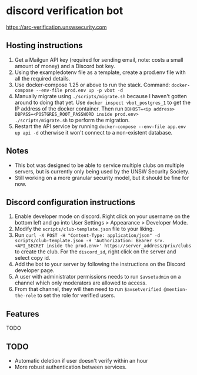 discord verification bot
========================

https://arc-verification.unswsecurity.com


## Hosting instructions
1. Get a Mailgun API key (required for sending email, note: costs a small amount of money) and a Discord
bot key.
2. Using the exampledotenv file as a template, create a prod.env file with all the required details.
3. Use docker-compose 1.25 or above to run the stack. Command: `docker-compose --env-file prod.env up -p vbot -d`
4. Manually migrate using `./scripts/migrate.sh` because I haven't gotten around to doing that yet. Use
`docker inspect vbot_postgres_1` to get the IP address of the docker container. Then run
`DBHOST=<ip address> DBPASS=<POSTGRES_ROOT_PASSWORD inside prod.env> ./scripts/migrate.sh` to perform the
migration.
5. Restart the API service by running `docker-compose --env-file app.env up api -d` otherwise it won't
connect to a non-existent database.

## Notes
- This bot was designed to be able to service multiple clubs on multiple servers, but is currently only
being used by the UNSW Security Society.
- Still working on a more granular security model, but it should be fine for now.

## Discord configuration instructions
1. Enable developer mode on discord. Right click on your username on the bottom left and go into 
User Settings > Appearance > Developer Mode.
2. Modify the `scripts/club-template.json` file to your liking.
3. Run `curl -X POST -H "Content-Type: application/json" -d scripts/club-template.json -H 'Authorization: Bearer srv.<API_SECRET inside the prod.env>' https://server_address/priv/clubs`
to create the club. For the `discord_id`, right click on the server and select copy id.
4. Add the bot to your server by following the instructions on the Discord developer page.
5. A user with administrator permissions needs to run `$avsetadmin` on a channel which only moderators
are allowed to access.
6. From that channel, they will then need to run `$avsetverified @mention-the-role` to set the role for
verified users.

## Features
TODO

## TODO
- Automatic deletion if user doesn't verify within an hour
- More robust authentication between services.
